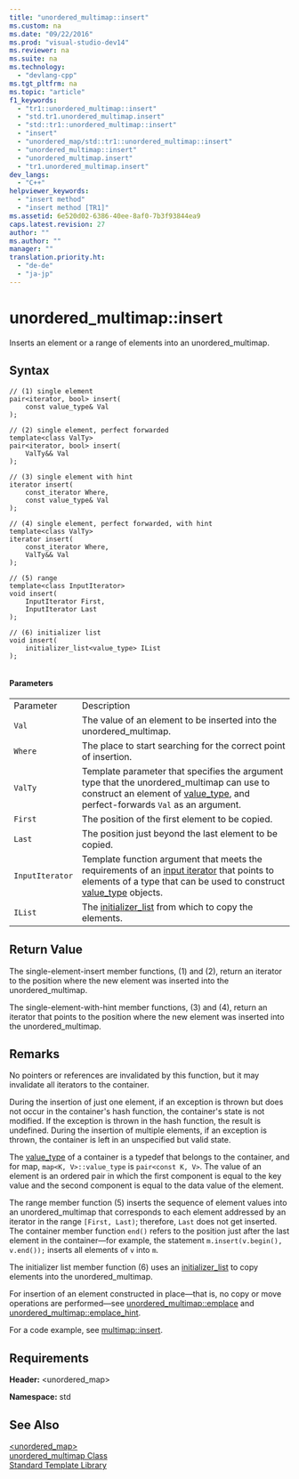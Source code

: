```yaml
---
title: "unordered_multimap::insert"
ms.custom: na
ms.date: "09/22/2016"
ms.prod: "visual-studio-dev14"
ms.reviewer: na
ms.suite: na
ms.technology: 
  - "devlang-cpp"
ms.tgt_pltfrm: na
ms.topic: "article"
f1_keywords: 
  - "tr1::unordered_multimap::insert"
  - "std.tr1.unordered_multimap.insert"
  - "std::tr1::unordered_multimap::insert"
  - "insert"
  - "unordered_map/std::tr1::unordered_multimap::insert"
  - "unordered_multimap::insert"
  - "unordered_multimap.insert"
  - "tr1.unordered_multimap.insert"
dev_langs: 
  - "C++"
helpviewer_keywords: 
  - "insert method"
  - "insert method [TR1]"
ms.assetid: 6e520d02-6386-40ee-8af0-7b3f93844ea9
caps.latest.revision: 27
author: ""
ms.author: ""
manager: ""
translation.priority.ht: 
  - "de-de"
  - "ja-jp"
---
```

# unordered_multimap::insert
Inserts an element or a range of elements into an unordered_multimap.  
  
## Syntax  
  
```  
// (1) single element  
pair<iterator, bool> insert(  
    const value_type& Val  
);   
  
// (2) single element, perfect forwarded  
template<class ValTy>  
pair<iterator, bool> insert(  
    ValTy&& Val  
);  
  
// (3) single element with hint  
iterator insert(  
    const_iterator Where,  
    const value_type& Val  
);   
  
// (4) single element, perfect forwarded, with hint  
template<class ValTy>  
iterator insert(  
    const_iterator Where,  
    ValTy&& Val  
);  
  
// (5) range   
template<class InputIterator>   
void insert(  
    InputIterator First,  
    InputIterator Last  
);   
  
// (6) initializer list  
void insert(  
    initializer_list<value_type> IList  
);  
  
```  
  
#### Parameters  
  
|||  
|-|-|  
|Parameter|Description|  
|`Val`|The value of an element to be inserted into the unordered_multimap.|  
|`Where`|The place to start searching for the correct point of insertion.|  
|`ValTy`|Template parameter that specifies the argument type that the unordered_multimap can use to construct an element of [value_type](../vs140/map--value_type.md), and perfect-forwards `Val` as an argument.|  
|`First`|The position of the first element to be copied.|  
|`Last`|The position just beyond the last element to be copied.|  
|`InputIterator`|Template function argument that meets the requirements of an [input iterator](../vs140/input_iterator_tag-struct.md) that points to elements of a type that can be used to construct [value_type](../vs140/map--value_type.md) objects.|  
|`IList`|The [initializer_list](../vs140/-initializer_list-.md) from which to copy the elements.|  
  
## Return Value  
 The single-element-insert member functions, (1) and (2), return an iterator to the position where the new element was inserted into the unordered_multimap.  
  
 The single-element-with-hint member functions, (3) and (4), return an iterator that points to the position where the new element was inserted into the unordered_multimap.  
  
## Remarks  
 No pointers or references are invalidated by this function, but it may invalidate all iterators to the container.  
  
 During the insertion of just one element, if an exception is thrown but does not occur in the container's hash function, the container's state is not modified. If the exception is thrown in the hash function, the result is undefined. During the insertion of multiple elements, if an exception is thrown, the container is left in an unspecified but valid state.  
  
 The [value_type](../vs140/map--value_type.md) of a container is a typedef that belongs to the container, and for map, `map<K, V>::value_type` is `pair<const K, V>`. The value of an element is an ordered pair in which the first component is equal to the key value and the second component is equal to the data value of the element.  
  
 The range member function (5) inserts the sequence of element values into an unordered_multimap that corresponds to each element addressed by an iterator in the range `[First, Last)`; therefore, `Last` does not get inserted. The container member function `end()` refers to the position just after the last element in the container—for example, the statement `m.insert(v.begin(), v.end());` inserts all elements of `v` into `m`.  
  
 The initializer list member function (6) uses an [initializer_list](../vs140/-initializer_list-.md) to copy elements into the unordered_multimap.  
  
 For insertion of an element constructed in place—that is, no copy or move operations are performed—see [unordered_multimap::emplace](../vs140/unordered_multimap--emplace.md) and [unordered_multimap::emplace_hint](../vs140/unordered_multimap--emplace_hint.md).  
  
 For a code example, see [multimap::insert](../vs140/multiset--insert.md).  
  
## Requirements  
 **Header:** <unordered_map>  
  
 **Namespace:** std  
  
## See Also  
 [<unordered_map>](../vs140/-unordered_map-.md)   
 [unordered_multimap Class](../vs140/unordered_multimap-class.md)   
 [Standard Template Library](../vs140/standard-template-library.md)